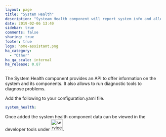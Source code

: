 ```yaml
---
layout: page
title: "System Health"
description: "Systeam Health component will report system info and allow to run system diagnostics."
date: 2019-02-06 13:40
sidebar: true
comments: false
sharing: true
footer: true
logo: home-assistant.png
ha_category:
  - "Other"
ha_qa_scale: internal
ha_release: 0.87
---
```


The System Health component provides an API to offer information on the system and its components. It also allows to run diagnostic tools to diagnose problems.

Add the following to your configuration.yaml file.
```yaml
system_health:
```

Once added the system health component data can be viewed in the developer tools under <img src='/images/screenshots/developer-tool-about-icon.png' alt='service developer tool icon' class="no-shadow" height="38">.

